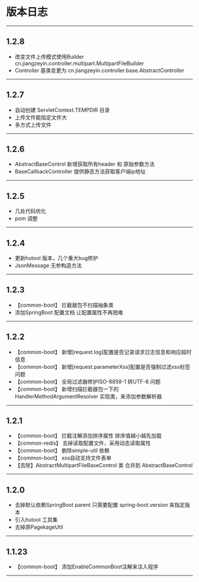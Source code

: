 # 版本日志

---------------------------------------------------------------------
## 1.2.8

*  改变文件上传模式使用Builder cn.jiangzeyin.controller.multipart.MultipartFileBuilder
*  Controller 基类变更为 cn.jiangzeyin.controller.base.AbstractController

---------------------------------------------------------------------
## 1.2.7

*  自动创建 ServletContext.TEMPDIR 目录
*  上传文件能指定文件大
*  多方式上传文件

---------------------------------------------------------------------
## 1.2.6

*  AbstractBaseControl 新增获取所有header 和 原始参数方法
*  BaseCallbackController 提供静态方法获取客户端ip地址
---------------------------------------------------------------------

## 1.2.5

*  几处代码优化
*  pom 调整
---------------------------------------------------------------------

## 1.2.4
*  更新hutool 版本，几个重大bug修护
*  JsonMessage 无参构造方法
---------------------------------------------------------------------

## 1.2.3
*  【common-boot】 拦截器包不扫描抽象类
*  添加SpringBoot 配置文档  让配置属性不再困难

---------------------------------------------------------------------

## 1.2.2
*  【common-boot】 新增[request.log]配置是否记录请求日志信息和响应超时信息
*  【common-boot】 新增[request.parameterXss]配置是否强制过滤xss标签问题
*  【common-boot】 全局过滤器修护ISO-8859-1 转UTF-8 问题
*  【common-boot】 新增扫描拦截器包一下的 HandlerMethodArgumentResolver 实现类，来添加参数解析器

---------------------------------------------------------------------

## 1.2.1
*  【common-boot】 拦截注解添加排序属性  排序值越小越先加载
*  【common-redis】 去掉读取配置文件，采用动态读取属性 
*  【common-boot】 删除simple-util 依赖
*  【common-boot】 xss自动支持文件表单
*  【去除】AbstractMultipartFileBaseControl 类 合并到 AbstractBaseControl

---------------------------------------------------------------------

## 1.2.0
*  去掉默认依赖SpringBoot parent  只需要配置  spring-boot.version 来指定版本 
*  引入hutool 工具集
*  去掉原PagekageUtil

---------------------------------------------------------------------

## 1.1.23
*  【common-boot】            添加EnableCommonBoot注解来注入程序

---------------------------------------------------------------------